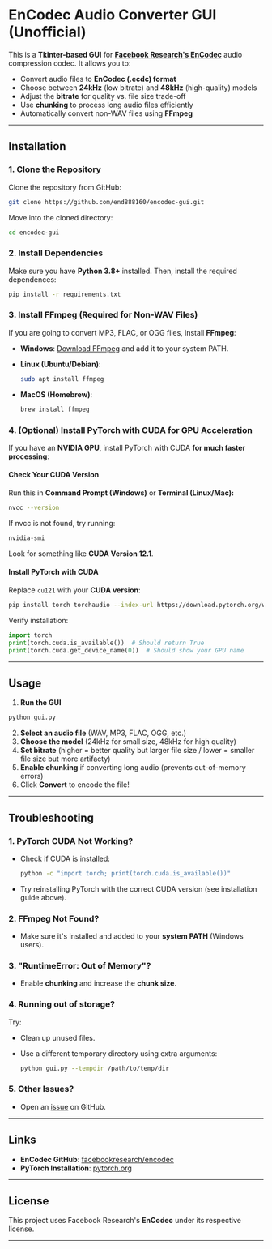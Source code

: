 # EnCodec Audio Converter GUI (Unofficial)

This is a **Tkinter-based GUI** for **[Facebook Research's EnCodec](https://github.com/facebookresearch/encodec)** audio compression codec. It allows you to:

- Convert audio files to **EnCodec (.ecdc) format**  
- Choose between **24kHz** (low bitrate) and **48kHz** (high-quality) models  
- Adjust the **bitrate** for quality vs. file size trade-off  
- Use **chunking** to process long audio files efficiently  
- Automatically convert non-WAV files using **FFmpeg**  

---

## Installation

### 1. Clone the Repository

Clone the repository from GitHub:

  ```sh
  git clone https://github.com/end888160/encodec-gui.git
  ```

Move into the cloned directory:

  ```sh
  cd encodec-gui
  ```

### 2. Install Dependencies

Make sure you have **Python 3.8+** installed. Then, install the required dependences:

  ```sh
  pip install -r requirements.txt
  ```

### 3. Install FFmpeg (Required for Non-WAV Files)

If you are going to convert MP3, FLAC, or OGG files, install **FFmpeg**:

- **Windows**: [Download FFmpeg](https://ffmpeg.org/download.html) and add it to your system PATH.

- **Linux (Ubuntu/Debian)**:

  ```sh
  sudo apt install ffmpeg
  ```

- **MacOS (Homebrew)**:

  ```sh
  brew install ffmpeg
  ```

### 4. (Optional) Install PyTorch with CUDA for GPU Acceleration

If you have an **NVIDIA GPU**, install PyTorch with CUDA **for much faster processing**:

#### **Check Your CUDA Version**

Run this in **Command Prompt (Windows)** or **Terminal (Linux/Mac):**

  ```sh
  nvcc --version
  ```

If nvcc is not found, try running:

  ```sh
  nvidia-smi
  ```

Look for something like **CUDA Version 12.1**.

#### **Install PyTorch with CUDA**

Replace `cu121` with your **CUDA version**:

  ```sh
  pip install torch torchaudio --index-url https://download.pytorch.org/whl/cu121
  ```

Verify installation:

  ```python
  import torch
  print(torch.cuda.is_available())  # Should return True
  print(torch.cuda.get_device_name(0))  # Should show your GPU name
  ```

---

## Usage

1. **Run the GUI**

  ```sh
  python gui.py
  ```

2. **Select an audio file** (WAV, MP3, FLAC, OGG, etc.)  
3. **Choose the model** (24kHz for small size, 48kHz for high quality)  
4. **Set bitrate** (higher = better quality but larger file size / lower = smaller file size but more artifacty)  
5. **Enable chunking** if converting long audio (prevents out-of-memory errors)  
6. Click **Convert** to encode the file!

---

## Troubleshooting

### 1. **PyTorch CUDA Not Working?**

- Check if CUDA is installed:

  ```sh
  python -c "import torch; print(torch.cuda.is_available())" 
  ```

- Try reinstalling PyTorch with the correct CUDA version (see installation guide above).

### 2. **FFmpeg Not Found?**

- Make sure it's installed and added to your **system PATH** (Windows users).

### 3. **"RuntimeError: Out of Memory"?**

- Enable **chunking** and increase the **chunk size**.

### 4. **Running out of storage?**

Try:

- Clean up unused files.

- Use a different temporary directory using extra arguments:

  ```sh
  python gui.py --tempdir /path/to/temp/dir
  ```

### 5. **Other Issues?**

- Open an [issue](https://github.com/end888160/encodec-gui/issues) on GitHub.

---

## Links

- **EnCodec GitHub**: [facebookresearch/encodec](https://github.com/facebookresearch/encodec)  
- **PyTorch Installation**: [pytorch.org](https://pytorch.org/get-started/locally/)  

---

## License

This project uses Facebook Research's **EnCodec** under its respective license.

---
